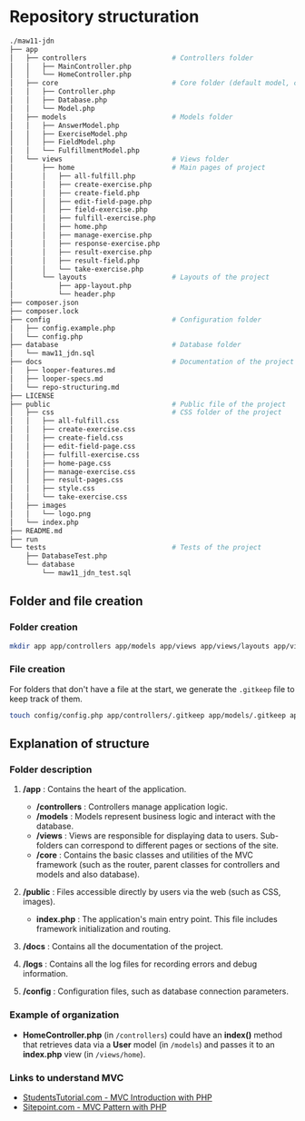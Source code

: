 # Repository structuration

```bash
./maw11-jdn
├── app
│   ├── controllers                     # Controllers folder
│   │   ├── MainController.php
│   │   └── HomeController.php
│   ├── core                            # Core folder (default model, controler, ...)
│   │   ├── Controller.php
│   │   ├── Database.php
│   │   └── Model.php
│   ├── models                          # Models folder
│   │   ├── AnswerModel.php
│   │   ├── ExerciseModel.php
│   │   ├── FieldModel.php
│   │   └── FulfillmentModel.php
│   └── views                           # Views folder
│       ├── home                        # Main pages of project
│       │   ├── all-fulfill.php
│       │   ├── create-exercise.php
│       │   ├── create-field.php
│       │   ├── edit-field-page.php
│       │   ├── field-exercise.php
│       │   ├── fulfill-exercise.php
│       │   ├── home.php
│       │   ├── manage-exercise.php
│       │   ├── response-exercise.php
│       │   ├── result-exercise.php
│       │   ├── result-field.php
│       │   └── take-exercise.php
│       └── layouts                     # Layouts of the project
│           ├── app-layout.php
│           └── header.php
├── composer.json
├── composer.lock
├── config                              # Configuration folder
│   ├── config.example.php
│   └── config.php
├── database                            # Database folder
│   └── maw11_jdn.sql
├── docs                                # Documentation of the project
│   ├── looper-features.md
│   ├── looper-specs.md
│   └── repo-structuring.md
├── LICENSE
├── public                              # Public file of the project
│   ├── css                             # CSS folder of the project
│   │   ├── all-fulfill.css
│   │   ├── create-exercise.css
│   │   ├── create-field.css
│   │   ├── edit-field-page.css
│   │   ├── fulfill-exercise.css
│   │   ├── home-page.css
│   │   ├── manage-exercise.css
│   │   ├── result-pages.css
│   │   ├── style.css
│   │   └── take-exercise.css
│   ├── images
│   │   └── logo.png
│   └── index.php
├── README.md
├── run
└── tests                               # Tests of the project
    ├── DatabaseTest.php
    └── database
        └── maw11_jdn_test.sql
```

## Folder and file creation

### Folder creation

```bash
mkdir app app/controllers app/models app/views app/views/layouts app/views/home app/core public public/css public/images logs docs config
```

### File creation

For folders that don't have a file at the start, we generate the `.gitkeep` file to keep track of them.

```bash
touch config/config.php app/controllers/.gitkeep app/models/.gitkeep app/views/home/.gitkeep app/views/layouts/.gitkeep app/core/Database.php app/core/Router.php app/core/Controller.php app/core/Model.php public/css/style.css public/images/.gitkeep public/index.php logs/.gitkeep
```

## Explanation of structure

### Folder description

1. **/app** : Contains the heart of the application.

    - **/controllers** : Controllers manage application logic.
    - **/models** : Models represent business logic and interact with the database.
    - **/views** : Views are responsible for displaying data to users. Sub-folders can correspond to different pages or sections of the site.
    - **/core** : Contains the basic classes and utilities of the MVC framework (such as the router, parent classes for controllers and models and also database).

2. **/public** : Files accessible directly by users via the web (such as CSS, images).

    - **index.php** : The application's main entry point. This file includes framework initialization and routing.

3. **/docs** : Contains all the documentation of the project.

4. **/logs** : Contains all the log files for recording errors and debug information.

5. **/config** : Configuration files, such as database connection parameters.

### Example of organization

* **HomeController.php** (in `/controllers`) could have an **index()** method that retrieves data via a **User** model (in `/models`) and passes it to an **index.php** view (in `/views/home`).

### Links to understand MVC

* [StudentsTutorial.com - MVC Introduction with PHP](https://www.studentstutorial.com/php/mvc/mvc-structure#)
* [Sitepoint.com - MVC Pattern with PHP](https://www.sitepoint.com/the-mvc-pattern-and-php-1/)
